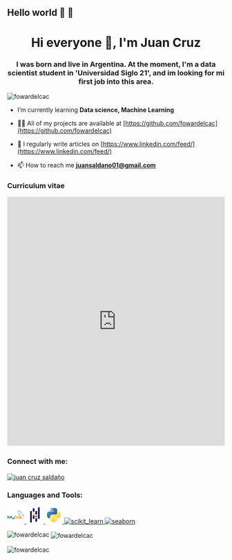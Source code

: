 ## Hello world 👋 👋

<h1 align="center">Hi everyone 👋, I'm Juan Cruz</h1>
<h3 align="center">I was born and live in Argentina. At the moment, I'm a data scientist student in 'Universidad Siglo 21', and im looking for mi first job into this area.</h3>
     
<p align="left"> <img src="https://komarev.com/ghpvc/?username=fowardelcac&label=Profile%20views&color=0e75b6&style=flat" alt="fowardelcac" /> </p>

- I’m currently learning **Data science, Machine Learning**

- 👨‍💻 All of my projects are available at [https://github.com/fowardelcac](https://github.com/fowardelcac)

- 📝 I regularly write articles on [https://www.linkedin.com/feed/](https://www.linkedin.com/feed/)

- 📫 How to reach me **juansaldano01@gmail.com**

### Curriculum vitae
<iframe src="https://www.linkedin.com/embed/feed/update/urn:li:ugcPost:7047616451054059522" height="576" width="504" frameborder="0" allowfullscreen="" title="Publicación integrada"></iframe>

<h3 align="left">Connect with me:</h3>
<p align="left">
<a href="https://linkedin.com/in/juan cruz saldaño" target="blank"><img align="center" src="https://raw.githubusercontent.com/rahuldkjain/github-profile-readme-generator/master/src/images/icons/Social/linked-in-alt.svg" alt="juan cruz saldaño" height="30" width="40" /></a>
</p>

<h3 align="left">Languages and Tools:</h3>
<p align="left"> <a href="https://www.mysql.com/" target="_blank" rel="noreferrer"> <img src="https://raw.githubusercontent.com/devicons/devicon/master/icons/mysql/mysql-original-wordmark.svg" alt="mysql" width="40" height="40"/> </a> <a href="https://pandas.pydata.org/" target="_blank" rel="noreferrer"> <img src="https://raw.githubusercontent.com/devicons/devicon/2ae2a900d2f041da66e950e4d48052658d850630/icons/pandas/pandas-original.svg" alt="pandas" width="40" height="40"/> </a> <a href="https://www.python.org" target="_blank" rel="noreferrer"> <img src="https://raw.githubusercontent.com/devicons/devicon/master/icons/python/python-original.svg" alt="python" width="40" height="40"/> </a> <a href="https://scikit-learn.org/" target="_blank" rel="noreferrer"> <img src="https://upload.wikimedia.org/wikipedia/commons/0/05/Scikit_learn_logo_small.svg" alt="scikit_learn" width="40" height="40"/> </a> <a href="https://seaborn.pydata.org/" target="_blank" rel="noreferrer"> <img src="https://seaborn.pydata.org/_images/logo-mark-lightbg.svg" alt="seaborn" width="40" height="40"/> </a> </p>

<p><img align="left" src="https://github-readme-stats.vercel.app/api/top-langs?username=fowardelcac&show_icons=true&locale=en&layout=compact" alt="fowardelcac" /></p>

<p>&nbsp;<img align="center" src="https://github-readme-stats.vercel.app/api?username=fowardelcac&show_icons=true&locale=en" alt="fowardelcac" /></p>

<p><img align="center" src="https://github-readme-streak-stats.herokuapp.com/?user=fowardelcac&" alt="fowardelcac" /></p>
